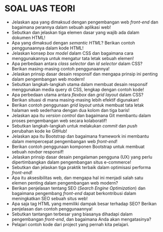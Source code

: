 # SOAL UAS TEORI

- Jelaskan apa yang dimaksud dengan pengembangan web *front-end* dan bagaimana perannya dalam sebuah aplikasi web!
- Sebutkan dan jelaskan tiga elemen dasar yang wajib ada dalam dokumen HTML!
- Apa yang dimaksud dengan *semantic HTML*? Berikan contoh penggunaannya dalam kode HTML!
- Jelaskan konsep *box model* dalam CSS dan bagaimana cara menggunakannya untuk mengatur tata letak sebuah elemen!
- Apa perbedaan antara *class selector* dan *id selector* dalam CSS? Berikan masing-masing contoh penggunaannya!
- Jelaskan prinsip dasar desain responsif dan mengapa prinsip ini penting dalam pengembangan web modern!
- Sebutkan langkah-langkah utama dalam membuat desain responsif menggunakan media query di CSS, lengkap dengan contoh kode!
- Apa perbedaan utama antara *flexbox* dan *grid layout* dalam CSS? Berikan situasi di mana masing-masing lebih efektif digunakan!
- Berikan contoh penggunaan *grid layout* untuk membuat tata letak halaman web sederhana dengan dua kolom dan tiga baris!
- Jelaskan apa itu *version control* dan bagaimana Git membantu dalam proses pengembangan web secara kolaboratif!
- Sebutkan langkah-langkah untuk melakukan *commit* dan *push* perubahan kode ke GitHub!
- Jelaskan apa itu Bootstrap dan bagaimana framework ini membantu dalam mempercepat pengembangan web *front-end*!
- Berikan contoh penggunaan komponen Bootstrap untuk membuat sebuah *navbar* responsif!
- Jelaskan prinsip dasar desain pengalaman pengguna (UX) yang perlu dipertimbangkan dalam pengembangan situs e-commerce!
- Sebutkan dan jelaskan tiga praktik terbaik dalam optimisasi performa *front-end*!
- Apa itu aksesibilitas web, dan mengapa hal ini menjadi salah satu elemen penting dalam pengembangan web modern?
- Berikan penjelasan tentang SEO (*Search Engine Optimization*) dan bagaimana pengembang *front-end* dapat berkontribusi dalam meningkatkan SEO sebuah situs web!
- Apa saja tag HTML yang memiliki dampak besar terhadap SEO? Berikan penjelasan dan contoh penggunaannya!
- Sebutkan tantangan terbesar yang biasanya dihadapi dalam pengembangan *front-end*, dan bagaimana Anda akan mengatasinya?
- Pelajari contoh kode dari project yang pernah kita pelajari.